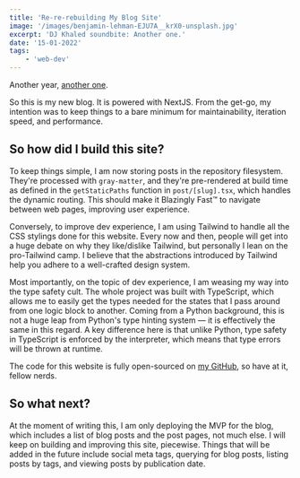 ```yaml
---
title: 'Re-re-rebuilding My Blog Site'
image: '/images/benjamin-lehman-EJU7A__krX0-unsplash.jpg'
excerpt: 'DJ Khaled soundbite: Another one.'
date: '15-01-2022'
tags: 
    - 'web-dev'
---
```

Another year, [another one](https://www.youtube.com/watch?v=E71Dlf4ccXQ).

So this is my new blog. It is powered with NextJS. From the get-go, my intention was to keep things to a bare minimum for maintainability, iteration speed, and performance.

## So how did I build this site?
To keep things simple, I am now storing posts in the repository filesystem. They're processed with `gray-matter`, and they're pre-rendered at build time as defined in the `getStaticPaths` function in `post/[slug].tsx`, which handles the dynamic routing. This should make it Blazingly Fast™ to navigate between web pages, improving user experience.

Conversely, to improve dev experience, I am using Tailwind to handle all the CSS stylings done for this website. Every now and then, people will get into a huge debate on why they like/dislike Tailwind, but personally I lean on the pro-Tailwind camp. I believe that the abstractions introduced by Tailwind help you adhere to a well-crafted design system.

Most importantly, on the topic of dev experience, I am weasing my way into the type safety cult. The whole project was built with TypeScript, which allows me to easily get the types needed for the states that I pass around from one logic block to another. Coming from a Python background, this is not a huge leap from Python's type hinting system — it is effectively the same in this regard. A key difference here is that unlike Python, type safety in TypeScript is enforced by the interpreter, which means that type errors will be thrown at runtime.

The code for this website is fully open-sourced on [my GitHub](https://github.com/mshumayl/shumayldotcom), so have at it, fellow nerds.

## So what next?
At the moment of writing this, I am only deploying the MVP for the blog, which includes a list of blog posts and the post pages, not much else. I will keep on building and improving this site, piecewise. Things that will be added in the future include social meta tags, querying for blog posts, listing posts by tags, and viewing posts by publication date.